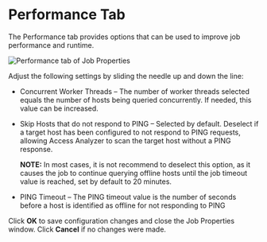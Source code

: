 # Performance Tab

The Performance tab provides options that can be used to improve job performance and runtime.

![Performance tab of Job Properties](/img/product_docs/accessanalyzer/admin/jobs/job/properties/performance.webp)

Adjust the following settings by sliding the needle up and down the line:

- Concurrent Worker Threads – The number of worker threads selected equals the number of hosts being
  queried concurrently. If needed, this value can be increased.
- Skip Hosts that do not respond to PING – Selected by default. Deselect if a target host has been
  configured to not respond to PING requests, allowing Access Analyzer to scan the target host
  without a PING response.

    **NOTE:** In most cases, it is not recommend to deselect this option, as it causes the job to
    continue querying offline hosts until the job timeout value is reached, set by default to 20
    minutes.

- PING Timeout – The PING timeout value is the number of seconds before a host is identified as
  offline for not responding to PING

Click **OK** to save configuration changes and close the Job Properties window. Click **Cancel** if
no changes were made.
